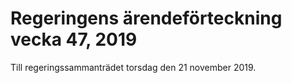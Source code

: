 # Regeringens ärendeförteckning vecka 47, 2019

Till regeringssammanträdet torsdag den 21 november 2019\.
